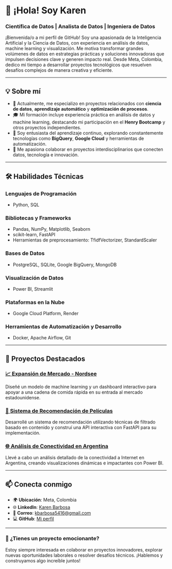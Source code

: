 # 👋 ¡Hola! Soy Karen  
### **Científica de Datos | Analista de Datos | Ingeniera de Datos**  

¡Bienvenida/o a mi perfil de GitHub! Soy una apasionada de la Inteligencia Artificial y la Ciencia de Datos, con experiencia en análisis de datos, machine learning y visualización. Me motiva transformar grandes volúmenes de datos en estrategias prácticas y soluciones innovadoras que impulsen decisiones clave y generen impacto real. Desde Meta, Colombia, dedico mi tiempo a desarrollar proyectos tecnológicos que resuelven desafíos complejos de manera creativa y eficiente.  

---

## 💡 **Sobre mí**  
- 🔭 Actualmente, me especializo en proyectos relacionados con **ciencia de datos**, **aprendizaje automático** y **optimización de procesos**.  
- 🎓 Mi formación incluye experiencia práctica en análisis de datos y machine learning, destacando mi participación en el **Henry Bootcamp** y otros proyectos independientes.  
- 🌱 Soy entusiasta del aprendizaje continuo, explorando constantemente tecnologías como **BigQuery**, **Google Cloud** y herramientas de automatización.  
- 🤝 Me apasiona colaborar en proyectos interdisciplinarios que conecten datos, tecnología e innovación.  

---

## 🛠️ **Habilidades Técnicas**  

### **Lenguajes de Programación**  
- Python, SQL  

### **Bibliotecas y Frameworks**  
- Pandas, NumPy, Matplotlib, Seaborn  
- scikit-learn, FastAPI  
- Herramientas de preprocesamiento: TfidfVectorizer, StandardScaler  

### **Bases de Datos**  
- PostgreSQL, SQLite, Google BigQuery, MongoDB  

### **Visualización de Datos**  
- Power BI, Streamlit  

### **Plataformas en la Nube**  
- Google Cloud Platform, Render  

### **Herramientas de Automatización y Desarrollo**  
- Docker, Apache Airflow, Git  

---

## 📂 **Proyectos Destacados**  

### [📈 **Expansión de Mercado - Nordsee**](https://github.com/karenb54/Proyecto_Final_Yelp)  
Diseñé un modelo de machine learning y un dashboard interactivo para apoyar a una cadena de comida rápida en su entrada al mercado estadounidense.  

### [🎥 **Sistema de Recomendación de Películas**](https://github.com/karenb54/Proyecto_recomendacion_de_peliculas_ml)  
Desarrollé un sistema de recomendación utilizando técnicas de filtrado basado en contenido y construí una API interactiva con FastAPI para su implementación.  

### [🌐 **Análisis de Conectividad en Argentina**](https://github.com/karenb54/Proyecto_Analisis_Internet_Argentina)  
Llevé a cabo un análisis detallado de la conectividad a Internet en Argentina, creando visualizaciones dinámicas e impactantes con Power BI.  

---

## 📫 **Conecta conmigo**  
- 🌍 **Ubicación**: Meta, Colombia  
- 🌐 **LinkedIn**: [Karen Barbosa](https://www.linkedin.com/in/karen-barbosa-8922512a7/)  
- 📧 **Correo**: kbarbosa5416@gmail.com  
- 💻 **GitHub**: [Mi perfil](https://github.com/karenb54)  

---

### 🚀 **¿Tienes un proyecto emocionante?**  
Estoy siempre interesada en colaborar en proyectos innovadores, explorar nuevas oportunidades laborales o resolver desafíos técnicos. ¡Hablemos y construyamos algo increíble juntos!  
